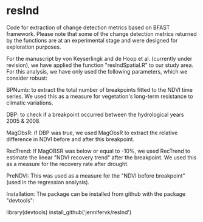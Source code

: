 # resInd
Code for extraction of change detection metrics based on BFAST framework.
Please note that some of the change detection metrics returned by the functions are at an experimental stage and were designed for exploration purposes.

For the manuscript by von Keyserlingk and de Hoop et al. (currently under revision), we have applied the function "resIndSpatial.R" to our study area. For this analysis, we have only used the following parameters, which we consider robust:

BPNumb: to extract the total number of breakpoints fitted to the NDVI time series. We used this as a measure for vegetation's long-term resistance to climatic variations.

DBP: to check if a breakpoint occurred between the hydrological years 2005 & 2008. 

MagObsR: if DBP was true, we used MagObsR to extract the relative difference in NDVI before and after this breakpoint.

RecTrend: If MagOBSR was below or equal to -10%, we used RecTrend to estimate the linear "NDVI recovery trend" after the breakpoint. We used this as a measure for the recovery rate after drought.

PreNDVI: This was used as a measure for the "NDVI before breakpoint" (used in the regression analysis).



Installation:
The package can be installed from github with the package "devtools":

library(devtools)
install_github('jennifervk/resInd')




